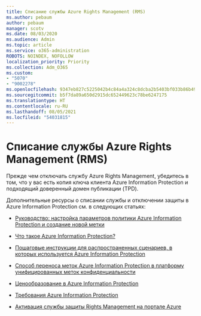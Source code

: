 ```yaml
---
title: Списание службы Azure Rights Management (RMS)
ms.author: pebaum
author: pebaum
manager: scotv
ms.date: 08/03/2020
ms.audience: Admin
ms.topic: article
ms.service: o365-administration
ROBOTS: NOINDEX, NOFOLLOW
localization_priority: Priority
ms.collection: Adm_O365
ms.custom:
- "5070"
- "9002278"
ms.openlocfilehash: 9347eb827c5225042b4c84a4a324c8dcba2b5403bf033b86b498047ba696bfce
ms.sourcegitcommit: b5f7da89a650d2915dc652449623c78be6247175
ms.translationtype: HT
ms.contentlocale: ru-RU
ms.lasthandoff: 08/05/2021
ms.locfileid: "54031815"
---
```

# <a name="decommission-azure-rights-management-service-rms"></a>Списание службы Azure Rights Management (RMS)

Прежде чем отключать службу Azure Rights Management, убедитесь в том, что у вас есть копия ключа клиента Azure Information Protection и подходящий доверенный домен публикации (TPD).

Дополнительные ресурсы о списании службы и отключении защиты в Azure Information Protection см. в следующих статьях:

- [Руководство: настройка параметров политики Azure Information Protection и создание новой метки](https://docs.microsoft.com/azure/information-protection/get-started/infoprotect-quick-start-tutorial)
- [Что такое Azure Information Protection?](https://docs.microsoft.com/azure/information-protection/what-is-information-protection)
- [Пошаговые инструкции для распространенных сценариев, в которых используется Azure Information Protection](https://docs.microsoft.com/azure/information-protection/how-to-guides)  
    
- [Способ переноса меток Azure Information Protection в платформу унифицированных меток конфиденциальности](https://docs.microsoft.com/azure/information-protection/configure-policy-migrate-labels)  
    
- [Ценообразование в Azure Information Protection](https://azure.microsoft.com/pricing/details/information-protection)  
    
- [Требования Azure Information Protection](https://docs.microsoft.com/azure/information-protection/get-started/requirements)  
    
- [Активация службы защиты Rights Management на портале Azure](https://docs.microsoft.com/azure/information-protection/deploy-use/activate-azure)